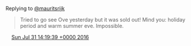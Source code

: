 Replying to [@mauritsrijk](https://twitter.com/mauritsrijk/status/754937105315397632)

> Tried to go see Ove yesterday but it was sold out\! Mind you: holiday period and warm summer eve\. Impossible\.

<img src="../../media/tweet.ico" width="12" /> [Sun Jul 31 14:19:39 +0000 2016](https://twitter.com/DromerDenker/status/759755408181428224)